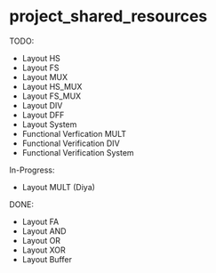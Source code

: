 # project_shared_resources

TODO:
- Layout HS
- Layout FS
- Layout MUX
- Layout HS_MUX
- Layout FS_MUX
- Layout DIV
- Layout DFF
- Layout System
- Functional Verfication MULT
- Functional Verification DIV
- Functional Verification System

In-Progress:
- Layout MULT (Diya)

DONE:
- Layout FA
- Layout AND
- Layout OR
- Layout XOR
- Layout Buffer
